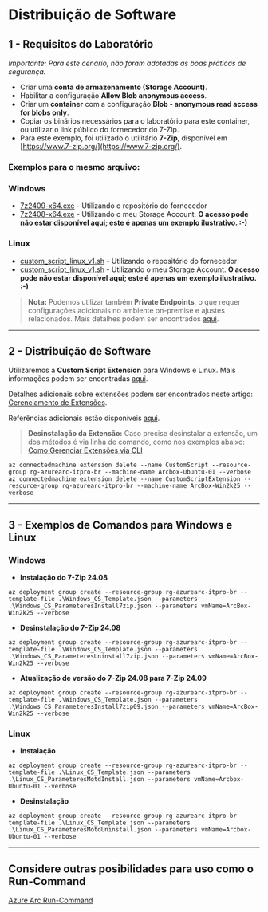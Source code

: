 # Distribuição de Software

## 1 - Requisitos do Laboratório
*Importante: Para este cenário, não foram adotadas as boas práticas de segurança.*

- Criar uma **conta de armazenamento (Storage Account)**.
- Habilitar a configuração **Allow Blob anonymous access**.
- Criar um **container** com a configuração **Blob - anonymous read access for blobs only**.
- Copiar os binários necessários para o laboratório para este container, ou utilizar o link público do fornecedor do 7-Zip.
- Para este exemplo, foi utilizado o utilitário **7-Zip**, disponível em [https://www.7-zip.org/](https://www.7-zip.org/).

### Exemplos para o mesmo arquivo:

### **Windows**
- [7z2409-x64.exe](https://www.7-zip.org/a/7z2409-x64.exe) - Utilizando o repositório do fornecedor
- [7z2408-x64.exe](https://arcboxapps.blob.core.windows.net/apps/7z2408-x64.exe) - Utilizando o meu Storage Account. **O acesso pode não estar disponível aqui; este é apenas um exemplo ilustrativo. :-)**

### **Linux**
- [custom_script_linux_v1.sh](https://raw.githubusercontent.com/fabiotreze/AzureArcDemo/refs/heads/main/Lab2/custom_script_linux_v1.sh) - Utilizando o repositório do fornecedor
- [custom_script_linux_v1.sh](https://arcboxapps.blob.core.windows.net/apps/custom_script_linux_v1.sh) - Utilizando o meu Storage Account. **O acesso pode não estar disponível aqui; este é apenas um exemplo ilustrativo. :-)**

> **Nota:** Podemos utilizar também **Private Endpoints**, o que requer configurações adicionais no ambiente on-premise e ajustes relacionados. Mais detalhes podem ser encontrados [aqui](https://learn.microsoft.com/en-us/azure/storage/common/storage-private-endpoints).

---

## 2 - Distribuição de Software

Utilizaremos a **Custom Script Extension** para Windows e Linux. Mais informações podem ser encontradas [aqui](https://learn.microsoft.com/en-us/azure/virtual-machines/extensions/custom-script-windows).

Detalhes adicionais sobre extensões podem ser encontrados neste artigo: [Gerenciamento de Extensões](https://learn.microsoft.com/en-us/azure/azure-arc/servers/manage-vm-extensions).

Referências adicionais estão disponíveis [aqui](https://github.com/microsoft/azure_arc/tree/main/azure_arc_servers_jumpstart/archive/extensions/arm).

> **Desinstalação da Extensão:** Caso precise desinstalar a extensão, um dos métodos é via linha de comando, como nos exemplos abaixo:
> [Como Gerenciar Extensões via CLI](https://learn.microsoft.com/en-us/azure/azure-arc/servers/manage-vm-extensions-cli)

```azurecli
az connectedmachine extension delete --name CustomScript --resource-group rg-azurearc-itpro-br --machine-name Arcbox-Ubuntu-01 --verbose
az connectedmachine extension delete --name CustomScriptExtension --resource-group rg-azurearc-itpro-br --machine-name ArcBox-Win2k25 --verbose
```

---

## 3 - Exemplos de Comandos para Windows e Linux

### Windows

- **Instalação do 7-Zip 24.08**
```azurecli
az deployment group create --resource-group rg-azurearc-itpro-br --template-file .\Windows_CS_Template.json --parameters .\Windows_CS_ParameteresInstall7zip.json --parameters vmName=ArcBox-Win2k25 --verbose
```

- **Desinstalação do 7-Zip 24.08**
```azurecli
az deployment group create --resource-group rg-azurearc-itpro-br --template-file .\Windows_CS_Template.json --parameters .\Windows_CS_ParameteresUninstall7zip.json --parameters vmName=ArcBox-Win2k25 --verbose
```

- **Atualização de versão do 7-Zip 24.08 para 7-Zip 24.09**
```azurecli
az deployment group create --resource-group rg-azurearc-itpro-br --template-file .\Windows_CS_Template.json --parameters .\Windows_CS_ParameteresInstall7zip09.json --parameters vmName=ArcBox-Win2k25 --verbose
```

### Linux
- **Instalação**
```azurecli
az deployment group create --resource-group rg-azurearc-itpro-br --template-file .\Linux_CS_Template.json --parameters .\Linux_CS_ParameteresMotdInstall.json --parameters vmName=Arcbox-Ubuntu-01 --verbose
```

- **Desinstalação**
```azurecli
az deployment group create --resource-group rg-azurearc-itpro-br --template-file .\Linux_CS_Template.json --parameters .\Linux_CS_ParameteresMotdUninstall.json --parameters vmName=Arcbox-Ubuntu-01 --verbose
```

---

## Considere outras posibilidades para uso como o Run-Command
[Azure Arc Run-Command](https://learn.microsoft.com/en-us/azure/azure-arc/servers/run-command)
